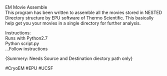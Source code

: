EM Movie Assemble  
This program has been written to assemble all the movies stored in NESTED Directory structure by EPU software of Thermo Scientific.
This basically help get you your movies in a single directory for further analysis.  

Instructions:  
Runs with Python2.7  
Python script.py  
...Follow instructions

{Summery: Needs Source and Destination diectory path only}

#CryoEM #EPU #UCSF
